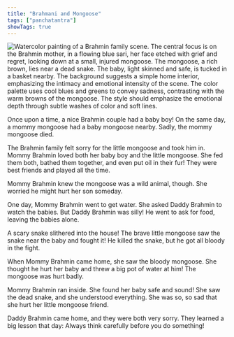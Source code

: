 ```yaml
---
title: "Brahmani and Mongoose"
tags: ["panchatantra"]
showTags: true
---
```


![Watercolor painting of a Brahmin family scene.  The central focus is on the Brahmin mother, in a flowing blue sari, her face etched with grief and regret, looking down at a small, injured mongoose. The mongoose, a rich brown, lies near a dead snake.  The baby, light skinned and safe, is tucked in a basket nearby. The background suggests a simple home interior, emphasizing the intimacy and emotional intensity of the scene. The color palette uses cool blues and greens to convey sadness, contrasting with the warm browns of the mongoose. The style should emphasize the emotional depth through subtle washes of color and soft lines.](/images/image_panchatantra-brahmani-and-mongoose2.png)


Once upon a time, a nice Brahmin couple had a baby boy!  On the same day, a mommy mongoose had a baby mongoose nearby. Sadly, the mommy mongoose died.  

The Brahmin family felt sorry for the little mongoose and took him in. Mommy Brahmin loved both her baby boy and the little mongoose. She fed them both, bathed them together, and even put oil in their fur! They were best friends and played all the time.

Mommy Brahmin knew the mongoose was a wild animal, though.  She worried he might hurt her son someday.

One day, Mommy Brahmin went to get water. She asked Daddy Brahmin to watch the babies.  But Daddy Brahmin was silly! He went to ask for food, leaving the babies alone. 

A scary snake slithered into the house!  The brave little mongoose saw the snake near the baby and fought it! He killed the snake, but he got all bloody in the fight.

When Mommy Brahmin came home, she saw the bloody mongoose.  She thought he hurt her baby and threw a big pot of water at him!  The mongoose was hurt badly. 

Mommy Brahmin ran inside.  She found her baby safe and sound!  She saw the dead snake, and she understood everything. She was so, so sad that she hurt her little mongoose friend.

Daddy Brahmin came home, and they were both very sorry. They learned a big lesson that day: Always think carefully before you do something!
